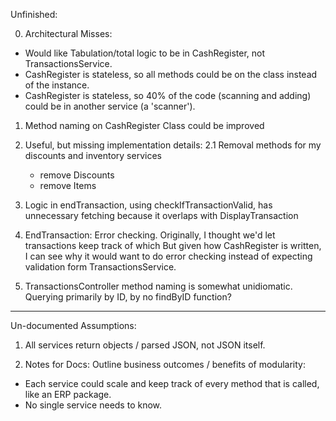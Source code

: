 Unfinished: 

0. Architectural Misses:
  - Would like Tabulation/total logic to be in CashRegister, not TransactionsService.
  - CashRegister is stateless, so all methods could be on the class instead of the instance.
  - CashRegister is stateless, so 40% of the code (scanning and adding) could be in another service (a 'scanner').

1. Method naming on CashRegister Class could be improved

2. Useful, but missing implementation details:
  2.1 Removal methods for my discounts and inventory services
    - remove Discounts
    - remove Items

3. Logic in endTransaction, using checkIfTransactionValid, has unnecessary fetching because it overlaps with DisplayTransaction

4. EndTransaction: Error checking.
  Originally, I thought we'd let transactions keep track of which  But given how CashRegister is written, I can see why it would want to do error checking instead of expecting validation form TransactionsService.

5. TransactionsController method naming is somewhat unidiomatic. Querying primarily by ID, by no findByID function?
________________________________

Un-documented Assumptions: 
1.  All services return objects / parsed JSON, not JSON itself.

2. Notes for Docs: Outline business outcomes / benefits of modularity: 
  - Each service could scale and keep track of every method that is called, like an ERP package.
  - No single service needs to know. 
